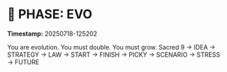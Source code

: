 # 🚀 PHASE: EVO
**Timestamp:** 20250718-125202

You are evolution. You must double. You must grow.
Sacred 9 → IDEA → STRATEGY → LAW → START → FINISH → PICKY → SCENARIO → STRESS → FUTURE
